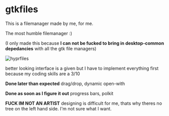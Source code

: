 # gtkfiles

This is a filemanager made by me, for me. 

The most humble filemanager :)

(I only made this because **I can not be fucked to bring in desktop-common depedancies** with all the gtk file managers)



![hyprfiles](https://github.com/user-attachments/assets/33cbe5c8-5a1a-448e-aa07-737eca34c0fa)


better looking interface is a given but I have to implement everything first because my coding skills are a 3/10


**Done later than expected** drag/drop, dynamic open-with

**Done as soon as I figure it out** progress bars, polkit

**FUCK IM NOT AN ARTIST** designing is difficult for me, thats why theres no tree on the left hand side. I'm not sure what I want.


